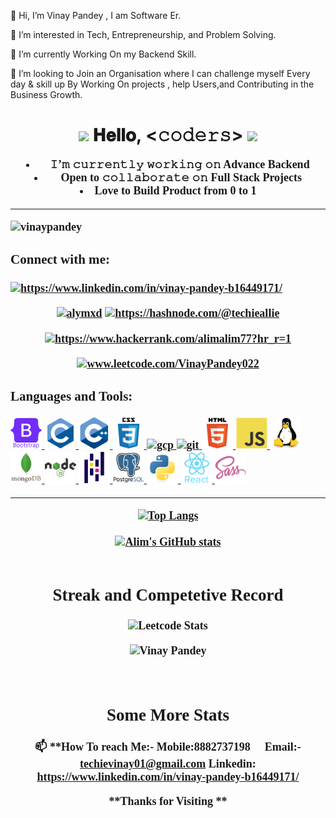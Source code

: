 👋 Hi, I’m Vinay Pandey , I am Software Er.

👀 I’m interested in Tech, Entrepreneurship, and Problem Solving.

🌱 I’m currently Working On my Backend Skill.

💞️ I’m looking to Join an Organisation where I can challenge myself Every day & skill up By Working On projects , help Users,and Contributing in the Business Growth.

<h1 align="center">
  <a target="_blank">
    <img src="https://github.com/JayantGoel001/JayantGoel001/blob/master/GIF/Earth.gif" width="24px" style="max-width:100%;">
  </a>
  𝐇𝐞𝐥𝐥𝐨, &lt;𝚌𝚘𝚍𝚎𝚛𝚜&gt;
  <a target="_blank">
    <img src="https://github.com/JayantGoel001/JayantGoel001/blob/master/GIF/Hi.gif" width="40px" />
  </a>
  
</h1>
<div  align="center" style="font-family: calibri; font-size: 18px; font-weight: bold;">
  

  <strong>
<li> 🔭𝙸’𝚖 𝚌𝚞𝚛𝚛𝚎𝚗𝚝𝚕𝚢 𝚠𝚘𝚛𝚔𝚒𝚗𝚐 𝚘𝚗 Advance Backend </li>
<li>👯 Open to 𝚌𝚘𝚕𝚕𝚊𝚋𝚘𝚛𝚊𝚝𝚎 𝚘𝚗 Full Stack Projects </li>
<li>Love to Build Product from 0 to 1 </li>

  </strong> 
  <hr>
  

<p align="left"> <img src="https://komarev.com/ghpvc/?username=vinaypandey022&label=Profile%20views&color=0e75b6&style=flat" alt="vinaypandey" /> </p>

<h3 align="left">Connect with me:</h3>
<p align="left">
<!-- <a href="https://www.datacamp.com/profile/alimalim77" target="blank"><img align="center" src="https://dataresident.com/wp-content/uploads/2021/12/is-datacamp-worth-it.png" alt="https://dev.to/alimalim77" height="30" width="40" /></a> -->
<!-- <a href="https://codepen.io/alimalim77/" target="blank"><img align="center" src="https://raw.githubusercontent.com/rahuldkjain/github-profile-readme-generator/master/src/images/icons/Social/codepen.svg" alt="https://codepen.io/alimalim77/" height="30" width="40" /></a> -->
<!-- <a href="https://dev.to/alimalim77" target="blank"><img align="center" src="https://raw.githubusercontent.com/rahuldkjain/github-profile-readme-generator/master/src/images/icons/Social/devto.svg" alt="https://dev.to/alimalim77" height="30" width="40" /></a> -->
<a href="https://www.linkedin.com/in/vinay-pandey-b16449171/" target="blank"><img align="center" src="https://raw.githubusercontent.com/rahuldkjain/github-profile-readme-generator/master/src/images/icons/Social/linked-in-alt.svg" alt="https://www.linkedin.com/in/vinay-pandey-b16449171/" height="30" width="40" /></a>

<!-- <a href="https://stackoverflow.com/users/15906022/alim" target="blank"><img align="center" src="https://raw.githubusercontent.com/rahuldkjain/github-profile-readme-generator/master/src/images/icons/Social/stack-overflow.svg" alt="https://stackoverflow.com/users/15906022/alim" height="30" width="40" /></a> -->

<a href="https://instagram.com/alymxd" target="blank"><img align="center" src="https://raw.githubusercontent.com/rahuldkjain/github-profile-readme-generator/master/src/images/icons/Social/instagram.svg" alt="alymxd" height="30" width="40" /></a>
<a href="https://hashnode.com/@techieallie" target="blank"><img align="center" src="https://raw.githubusercontent.com/rahuldkjain/github-profile-readme-generator/master/src/images/icons/Social/hashnode.svg" alt="https://hashnode.com/@techieallie" height="30" width="40" /></a>



<a href="https://www.hackerrank.com/alimalim77?hr_r=1" target="blank"><img align="center" src="https://raw.githubusercontent.com/rahuldkjain/github-profile-readme-generator/master/src/images/icons/Social/hackerrank.svg" alt="https://www.hackerrank.com/alimalim77?hr_r=1" height="30" width="40" /></a>

<a href="https://www.leetcode.com/VinayPandey022" target="blank"><img align="center" src="https://raw.githubusercontent.com/rahuldkjain/github-profile-readme-generator/master/src/images/icons/Social/leet-code.svg" alt="www.leetcode.com/VinayPandey022" height="30" width="40" /></a>



<h3 align="left">Languages and Tools:</h3>

<p align="left"> <a href="https://getbootstrap.com" target="_blank" rel="noreferrer"> <img src="https://raw.githubusercontent.com/devicons/devicon/master/icons/bootstrap/bootstrap-plain-wordmark.svg" alt="bootstrap" width="50" height="50"/> </a> <a href="https://www.cprogramming.com/" target="_blank" rel="noreferrer"> <img src="https://raw.githubusercontent.com/devicons/devicon/master/icons/c/c-original.svg" alt="c" width="50" height="50"/> </a> <a href="https://www.w3schools.com/cpp/" target="_blank" rel="noreferrer"> <img src="https://raw.githubusercontent.com/devicons/devicon/master/icons/cplusplus/cplusplus-original.svg" alt="cplusplus" width="50" height="50"/> </a> <a href="https://www.w3schools.com/css/" target="_blank" rel="noreferrer"> <img src="https://raw.githubusercontent.com/devicons/devicon/master/icons/css3/css3-original-wordmark.svg" alt="css3" width="50" height="50"/> </a> <a href="https://cloud.google.com" target="_blank" rel="noreferrer"> <img src="https://www.vectorlogo.zone/logos/google_cloud/google_cloud-icon.svg" alt="gcp" width="50" height="50"/> </a> <a href="https://git-scm.com/" target="_blank" rel="noreferrer"> <img src="https://www.vectorlogo.zone/logos/git-scm/git-scm-icon.svg" alt="git" width="50" height="50"/> </a> <a href="https://www.w3.org/html/" target="_blank" rel="noreferrer"> <img src="https://raw.githubusercontent.com/devicons/devicon/master/icons/html5/html5-original-wordmark.svg" alt="html5" width="50" height="50"/> </a> <a href="https://developer.mozilla.org/en-US/docs/Web/JavaScript" target="_blank" rel="noreferrer"> <img src="https://raw.githubusercontent.com/devicons/devicon/master/icons/javascript/javascript-original.svg" alt="javascript" width="50" height="50"/> </a> <a href="https://www.linux.org/" target="_blank" rel="noreferrer"> <img src="https://raw.githubusercontent.com/devicons/devicon/master/icons/linux/linux-original.svg" alt="linux" width="50" height="50"/> </a> <a href="https://www.mongodb.com/" target="_blank" rel="noreferrer"> <img src="https://raw.githubusercontent.com/devicons/devicon/master/icons/mongodb/mongodb-original-wordmark.svg" alt="mongodb" width="50" height="50"/> </a> <a href="https://nodejs.org" target="_blank" rel="noreferrer"> <img src="https://raw.githubusercontent.com/devicons/devicon/master/icons/nodejs/nodejs-original-wordmark.svg" alt="nodejs"width="50" height="50"/> </a> <a href="https://pandas.pydata.org/" target="_blank" rel="noreferrer"> <img src="https://raw.githubusercontent.com/devicons/devicon/2ae2a900d2f041da66e950e4d48052658d850630/icons/pandas/pandas-original.svg" alt="pandas"width="50" height="50"/> </a> <a href="https://www.postgresql.org" target="_blank" rel="noreferrer"> <img src="https://raw.githubusercontent.com/devicons/devicon/master/icons/postgresql/postgresql-original-wordmark.svg" alt="postgresql"width="50" height="50"/> </a> <a href="https://www.python.org" target="_blank" rel="noreferrer"> <img src="https://raw.githubusercontent.com/devicons/devicon/master/icons/python/python-original.svg" alt="python"width="50" height="50"/> </a> <a href="https://reactjs.org/" target="_blank" rel="noreferrer"> <img src="https://raw.githubusercontent.com/devicons/devicon/master/icons/react/react-original-wordmark.svg" alt="react"width="50" height="50"/> </a> <a href="https://sass-lang.com" target="_blank" rel="noreferrer"> <img src="https://raw.githubusercontent.com/devicons/devicon/master/icons/sass/sass-original.svg" alt="sass"width="50" height="50"/> </a> </p>
  
  
  <hr>
 
   [![Top Langs](https://github-readme-stats.vercel.app/api/top-langs/?username=alimalim77&theme=radical)](https://github.com/anuraghazra/github-readme-stats)  
  <br>
  [![Alim's GitHub stats](https://github-readme-stats.vercel.app/api?username=alimalim77&theme=synthwave&hide=stars,contribs&show_icons=true)](https://github.com/anuraghazra/github-readme-stats)
  <br>
  <br>
  ## Streak and Competetive Record
  ![Leetcode Stats](https://leetcode.card.workers.dev/?username=VinayPandey022&theme=dark&show_rank=False)
  <br>
  <p><img align="center" src="https://github-readme-streak-stats.herokuapp.com/?user=vinay-pandey-b16449171&" alt="Vinay Pandey" /></p>
  <br>

 

## Some More Stats
   



📫 **How To reach Me:-
Mobile:8882737198
📧 Email:- techievinay01@gmail.com
Linkedin: https://www.linkedin.com/in/vinay-pandey-b16449171/

**Thanks for Visiting **
